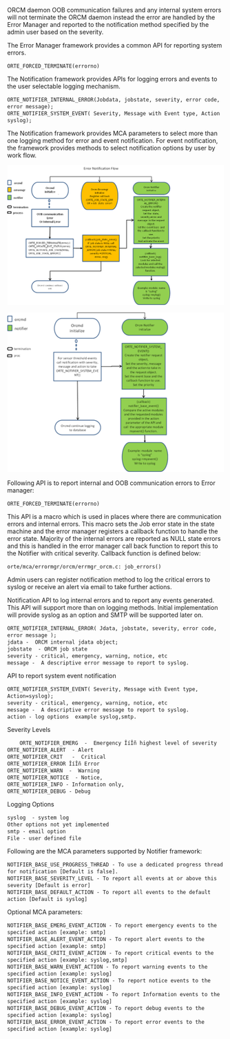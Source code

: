 ORCM daemon OOB communication failures and any internal system errors will not terminate the ORCM daemon instead the error are handled by the Error Manager and reported to the notification method specified by the admin user based on the severity.

The Error Manager framework provides a common API for reporting system errors.

	ORTE_FORCED_TERMINATE(errorno)

The Notification framework provides APIs for logging errors and events to the user selectable logging mechanism.

	ORTE_NOTIFIER_INTERNAL_ERROR(Jobdata, jobstate, severity, error code,  error message);
	ORTE_NOTIFIER_SYSTEM_EVENT( Severity, Message with Event type, Action syslog);

The Notification framework provides MCA parameters to select more than one logging method for error and event notification.
For event notification, the framework provides methods to select notification options by user by work flow.

![Error Notification Flow](1-ORCM/Error_Notification_Flow.png)

![Event Notification Flow](1-ORCM/Event_Notification_Flow.png)


Following API is to report internal and OOB communication errors to Error manager:

	ORTE_FORCED_TERMINATE(errorno)

This API is a macro which is used in places where there are communication errors and internal errors. This macro sets the Job error state in the state machine and the error manager registers a callback function to handle the error state.
Majority of the internal errors are reported as NULL state errors and this is handled in the error manager call back function to report this to the Notifier with critical severity.
Callback function is defined below:

	orte/mca/errormgr/orcm/errmgr_orcm.c: job_errors() 

Admin users can register notification method to log the critical errors to syslog or receive an alert via email to take further actions.

Notification API  to log internal errors and to report any events generated. This API will support more than on logging methods. Initial implementation will provide syslog as an option and SMTP will be supported later on.

	ORTE_NOTIFIER_INTERNAL_ERROR( Jdata, jobstate, severity, error code, error message ); 
	jdata -  ORCM internal jdata object;
	jobstate  - ORCM job state
	severity - critical, emergency, warning, notice, etc
	message -  A descriptive error message to report to syslog.

API to report system event notification

	ORTE_NOTIFIER_SYSTEM_EVENT( Severity, Message with Event type, Action=syslog);
	severity - critical, emergency, warning, notice, etc
	message -  A descriptive error message to report to syslog.
	action - log options  example syslog,smtp.


Severity Levels

        ORTE_NOTIFIER_EMERG  -  Emergency ÎíÎñ highest level of severity
 	ORTE_NOTIFIER_ALERT  - Alert 	
 	ORTE_NOTIFIER_CRIT   -  Critical
 	ORTE_NOTIFIER_ERROR ÎíÎñ Error 
 	ORTE_NOTIFIER_WARN  -  Warning 
 	ORTE_NOTIFIER_NOTICE  - Notice,
 	ORTE_NOTIFIER_INFO - Information only,
	ORTE_NOTIFIER_DEBUG - Debug

Logging Options

	syslog  - system log
	Other options not yet implemented
	smtp - email option
	File - user defined file

Following are the MCA parameters supported by Notifier framework:

	NOTIFIER_BASE_USE_PROGRESS_THREAD - To use a dedicated progress thread for notification [Default is false].
	NOTIFIER_BASE_SEVERITY_LEVEL - To report all events at or above this severity [Default is error]
	NOTIFIER_BASE_DEFAULT_ACTION - To report all events to the default action [Default is syslog]

Optional MCA parameters:

	NOTIFIER_BASE_EMERG_EVENT_ACTION - To report emergency events to the specified action [example: smtp]
	NOTIFIER_BASE_ALERT_EVENT_ACTION - To report alert events to the specified action [example: smtp]
	NOTIFIER_BASE_CRITI_EVENT_ACTION - To report critical events to the specified action [example: syslog,smtp]
	NOTIFIER_BASE_WARN_EVENT_ACTION - To report warning events to the specified action [example: syslog]
	NOTIFIER_BASE_NOTICE_EVENT_ACTION - To report notice events to the specified action [example: syslog]
	NOTIFIER_BASE_INFO_EVENT_ACTION - To report Information events to the specified action [example: syslog]
	NOTIFIER_BASE_DEBUG_EVENT_ACTION - To report debug events to the specified action [example: syslog]
	NOTIFIER_BASE_ERROR_EVENT_ACTION - To report error events to the specified action [example: syslog]
